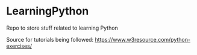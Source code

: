 # LearningPython
Repo to store stuff related to learning Python

Source for tutorials being followed: https://www.w3resource.com/python-exercises/
